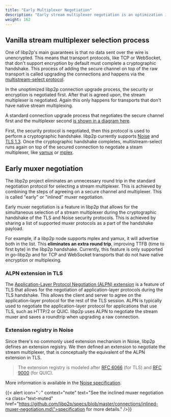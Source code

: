```yaml
---
title: "Early Multiplexer Negotiation"
description: "Early stream multiplexer negotiation is an optimization in libp2p where peers can negotiate which multiplexer to use during the security protocol handshake, saving one round trip."
weight: 162
---
```


## Vanilla stream multiplexer selection process

One of libp2p's main guarantees is that no data sent over the wire is unencrypted.
This means that transport protocols, like TCP or WebSocket, that don't support encryption
by default must complete a cryptographic handshake. This process of adding the secure channel
on top of the raw transport is called upgrading the connections and happens via the
[multistream-select protocol](https://github.com/multiformats/multistream-select).

In the unoptimized libp2p connection upgrade process, the security or encryption is negotiated
first. After that is agreed upon, the stream multiplexer is negotiated. Again this only happens
for transports that don't have native stream multiplexing.

A standard connection upgrade process that negotiates the secure channel first and the multiplexer
second
[is shown in a diagram here](https://github.com/libp2p/specs/tree/master/connections#upgrading-connections).

First, the security protocol is negotiated, then this protocol is used to perform a cryptographic
handshake. libp2p currently supports [Noise](/concepts/secure-comm/noise) and [TLS 1.3](/concepts/secure-comm/tls).
Once the cryptographic handshake completes, multistream-select runs again on top of
the secured connection to negotiate a steam multiplexer, like [yamux](yamux) or [mplex](mplex).

<!-- ADD DIAGRAM -->

## Early muxer negotiation

The libp2p project eliminates an unnecessary round trip in the standard negotiation protocol
for selecting a stream multiplexer. This is achieved by combining the steps of agreeing on a
secure channel and multiplexer. This is called "early" or "inlined" muxer negotiation.

Early muxer negotiation is a feature in libp2p that allows for the simultaneous selection of a
stream multiplexer during the cryptographic handshake of the TLS and Noise security protocols.
This is achieved by sharing a list of supported muxer protocols as a part of the handshake payload.

For example, if a libp2p node supports mplex and yamux, it will advertise both in the list.
This **eliminates an extra round trip**, improving TTFB (time to first byte) in the libp2p handshake.
Currently, this feature is only supported in go-libp2p and for TCP and WebSocket transports that do
not have native encryption or multiplexing.

<!-- ADD DIAGRAM -->

### ALPN extension in TLS

The [Application-Layer Protocol Negotiation (ALPN) extension](https://datatracker.ietf.org/doc/html/rfc7301)
is a feature of TLS that allows for the negotiation of application-layer protocols during the TLS handshake.
This allows the client and server to agree on the application-layer protocol for the rest of the TLS session.
ALPN is typically used to negotiate the application-layer protocol for applications that use TLS, such as HTTP/2
or QUIC. libp2p uses ALPN to negotiate the stream muxer and saves a roundtrip when upgrading a raw connection.

### Extension registry in Noise

Since there's no commonly used extension mechanism in Noise, libp2p defines an extension registry.
We then defined an extension to negotiate the stream multiplexer, that is conceptually the equivalent
of the ALPN extension in TLS.

> The extension registry is modeled after
> [RFC 6066](https://www.rfc-editor.org/rfc/rfc6066) (for TLS) and
> [RFC 9000](https://datatracker.ietf.org/doc/html/rfc9000#section-19.21)
> (for QUIC).

More information is available in the
[Noise specification](https://github.com/libp2p/specs/blob/master/noise/README.md#libp2p-data-in-handshake-messages).

{{< alert icon="💡" context="note" text="See the inclined muxer negotiation <a class=\"text-muted\" href=\"https://github.com/libp2p/specs/blob/master/connections/inlined-muxer-negotiation.md\">specification</a> for more details." />}}
